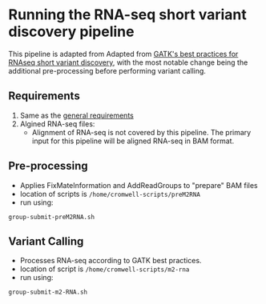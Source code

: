 # Running the RNA-seq short variant discovery pipeline

This pipeline is adapted from Adapted from [GATK's best practices for RNAseq short variant discovery](https://gatk.broadinstitute.org/hc/en-us/articles/360035531192?id=3891), with the most notable change being the additional pre-processing before performing variant calling.

## Requirements

1. Same as the [general requirements](README.md)
2. Algined RNA-seq files:
   - Alignment of RNA-seq is not covered by this pipeline. The primary input for this pipeline will be aligned RNA-seq in BAM format.

## Pre-processing

- Applies FixMateInformation and AddReadGroups to "prepare" BAM files
- location of scripts is `/home/cromwell-scripts/preM2RNA`
- run using:

```
group-submit-preM2RNA.sh
```

## Variant Calling

- Processes RNA-seq according to GATK best practices. 
- location of script is `/home/cromwell-scripts/m2-rna`
- run using:

```
group-submit-m2-RNA.sh
````
